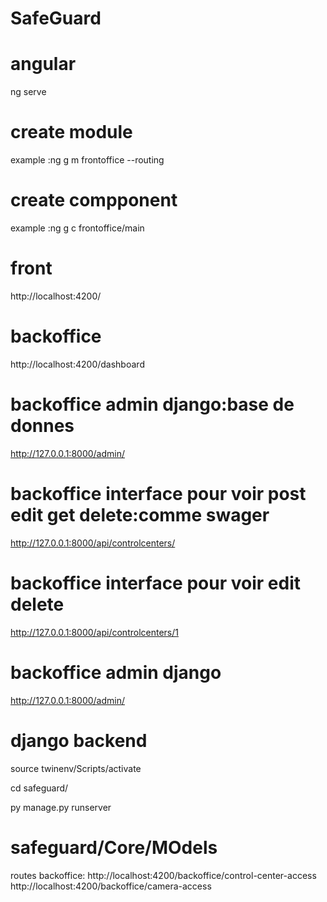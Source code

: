 # SafeGuard

# angular

ng serve

# create module

example :ng g m frontoffice --routing

# create compponent

example :ng g c frontoffice/main

# front

http://localhost:4200/

# backoffice

http://localhost:4200/dashboard

# backoffice admin django:base de donnes

http://127.0.0.1:8000/admin/

# backoffice interface pour voir post edit get delete:comme swager

http://127.0.0.1:8000/api/controlcenters/

# backoffice interface pour voir edit delete

http://127.0.0.1:8000/api/controlcenters/1

# backoffice admin django

http://127.0.0.1:8000/admin/

# django backend

source twinenv/Scripts/activate

cd safeguard/

py manage.py runserver

# safeguard/Core/MOdels

routes backoffice:
http://localhost:4200/backoffice/control-center-access
http://localhost:4200/backoffice/camera-access
